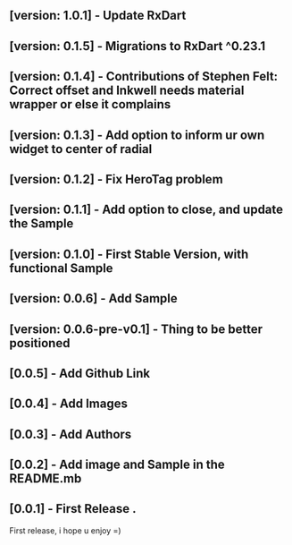 ## [version: 1.0.1] - Update RxDart

## [version: 0.1.5] - Migrations to RxDart ^0.23.1

## [version: 0.1.4] - Contributions of Stephen Felt: Correct offset and Inkwell needs material wrapper or else it complains

## [version: 0.1.3] - Add option to inform ur own widget to center of radial

## [version: 0.1.2] - Fix HeroTag problem

## [version: 0.1.1] - Add option to close, and update the Sample

## [version: 0.1.0] - First Stable Version, with functional Sample

## [version: 0.0.6] - Add Sample

## [version: 0.0.6-pre-v0.1] - Thing to be better positioned

## [0.0.5] - Add Github Link

## [0.0.4] - Add Images

## [0.0.3] - Add Authors

## [0.0.2] - Add image and Sample in the README.mb

## [0.0.1] - First Release .

First release, i hope u enjoy =)

